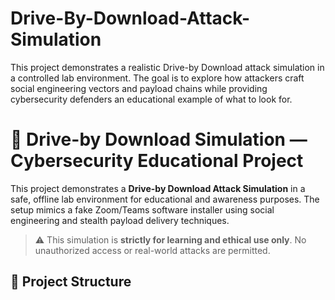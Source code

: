 # Drive-By-Download-Attack-Simulation
This project demonstrates a realistic Drive-by Download attack simulation in a controlled lab environment. The goal is to explore how attackers craft social engineering vectors and payload chains while providing cybersecurity defenders an educational example of what to look for.

# 🎯 Drive-by Download Simulation — Cybersecurity Educational Project

This project demonstrates a **Drive-by Download Attack Simulation** in a safe, offline lab environment for educational and awareness purposes. The setup mimics a fake Zoom/Teams software installer using social engineering and stealth payload delivery techniques.

> ⚠️ This simulation is **strictly for learning and ethical use only**. No unauthorized access or real-world attacks are permitted.

## 📁 Project Structure
